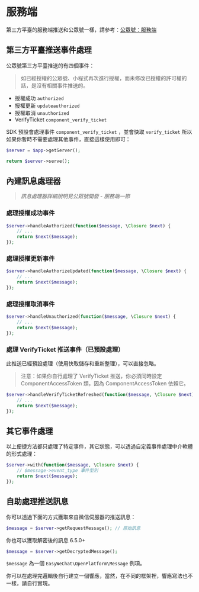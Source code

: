 # 服務端

第三方平臺的服務端推送和公眾號一樣，請參考：[公眾號：服務端](../official-account/server.md)

## 第三方平臺推送事件處理

公眾號第三方平臺推送的有四個事件：

> 如已經授權的公眾號、小程式再次進行授權，而未修改已授權的許可權的話，是沒有相關事件推送的。

- 授權成功 `authorized`
- 授權更新 `updateauthorized`
- 授權取消 `unauthorized`
- VerifyTicket `component_verify_ticket`

SDK 預設會處理事件 `component_verify_ticket` ，並會快取 `verify_ticket` 所以如果你暫時不需要處理其他事件，直接這樣使用即可：

```php
$server = $app->getServer();

return $server->serve();
```

## 內建訊息處理器

> _訊息處理器詳細說明見公眾號開發 - 服務端一節_

### 處理授權成功事件

```php
$server->handleAuthorized(function($message, \Closure $next) {
    // ...
    return $next($message);
});
```
### 處理授權更新事件

```php
$server->handleAuthorizeUpdated(function($message, \Closure $next) {
    // ...
    return $next($message);
});
```
### 處理授權取消事件

```php
$server->handleUnauthorized(function($message, \Closure $next) {
    // ...
    return $next($message);
});
```

### 處理 VerifyTicket 推送事件（已預設處理）

此推送已經預設處理（使用快取儲存和重新整理），可以直接忽略。

> 注意：如果你自行處理了 VerifyTicket 推送，你必須同時設定 ComponentAccessToken 類，因為 ComponentAccessToken 依賴它。

```php
$server->handleVerifyTicketRefreshed(function($message, \Closure $next) {
    // ...
    return $next($message);
});
```

## 其它事件處理

以上便捷方法都只處理了特定事件，其它狀態，可以透過自定義事件處理中介軟體的形式處理：

```php
$server->with(function($message, \Closure $next) {
    // $message->event_type 事件型別
    return $next($message);
});
```

## 自助處理推送訊息

你可以透過下面的方式獲取來自微信伺服器的推送訊息：


```php
$message = $server->getRequestMessage(); // 原始訊息
```

你也可以獲取解密後的訊息 <version-tag>6.5.0+</version-tag>

```php
$message = $server->getDecryptedMessage();
```

`$message` 為一個 `EasyWeChat\OpenPlatform\Message` 例項。

你可以在處理完邏輯後自行建立一個響應，當然，在不同的框架裡，響應寫法也不一樣，請自行實現。
